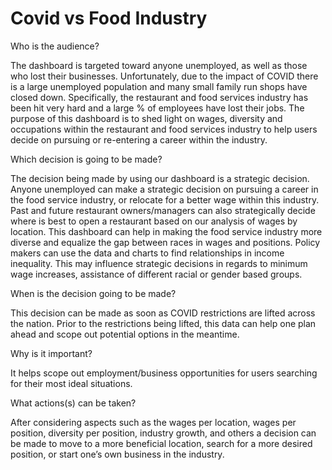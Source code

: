 # Covid vs Food Industry 

Who is the audience?
 
The dashboard is targeted toward anyone unemployed, as well as those who lost their businesses. Unfortunately, due to the impact of COVID there is a large unemployed population and many small family run shops have closed down. Specifically, the restaurant and food services industry has been hit very hard and a large % of employees have lost their jobs.
The purpose of this dashboard is to shed light on wages, diversity and occupations within the restaurant and food services industry to help users decide on pursuing or re-entering a career within the industry.


 Which decision is going to be made?

The decision being made by using our dashboard is a strategic decision. Anyone unemployed can make a strategic decision on pursuing a career in the food service industry, or relocate for a better wage within this industry.  Past and future restaurant owners/managers can also strategically decide where is best to open a restaurant based on our analysis of wages by location.  This dashboard can help in making the food service industry more diverse and equalize the gap between races in wages and positions.  Policy makers can use the data and charts to find relationships in income inequality. This may influence strategic decisions in regards to minimum wage increases, assistance of different racial or gender based groups.
 
 
 When is the decision going to be made?

This decision can be made as soon as COVID restrictions are lifted across the nation.  Prior to the restrictions being lifted, this data can help one plan ahead and scope out potential options in the meantime.


Why is it important?

It helps scope out employment/business opportunities for users searching for their most ideal situations.
 

What actions(s) can be taken?

After considering aspects such as the wages per location, wages per position, diversity per position, industry growth, and others a decision can be made to move to a more beneficial location, search for a more desired position, or start one’s own business in the industry.

